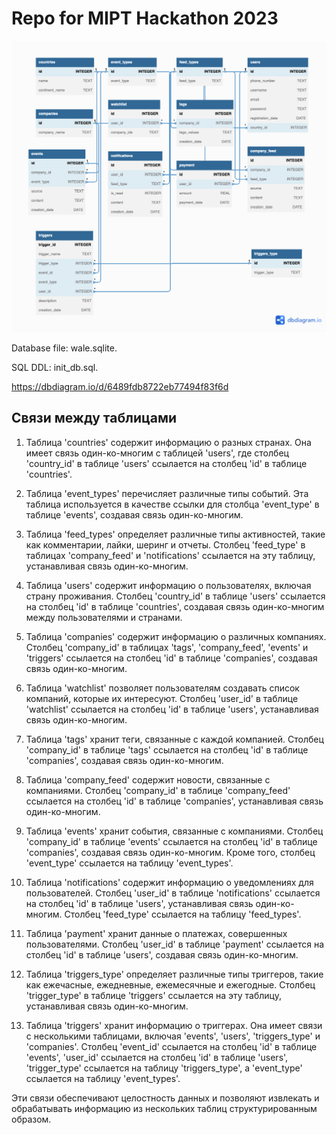 # Repo for MIPT Hackathon 2023

![Alt text](wale-diagram.png)

Database file: wale.sqlite.

SQL DDL: init_db.sql.

https://dbdiagram.io/d/6489fdb8722eb77494f83f6d

## Связи между таблицами

1. Таблица 'countries' содержит информацию о разных странах. Она имеет связь один-ко-многим с таблицей 'users', где столбец 'country_id' в таблице 'users' ссылается на столбец 'id' в таблице 'countries'.

2. Таблица 'event_types' перечисляет различные типы событий. Эта таблица используется в качестве ссылки для столбца 'event_type' в таблице 'events', создавая связь один-ко-многим.

3. Таблица 'feed_types' определяет различные типы активностей, такие как комментарии, лайки, шеринг и отчеты. Столбец 'feed_type' в таблицах 'company_feed' и 'notifications' ссылается на эту таблицу, устанавливая связь один-ко-многим.

4. Таблица 'users' содержит информацию о пользователях, включая страну проживания. Столбец 'country_id' в таблице 'users' ссылается на столбец 'id' в таблице 'countries', создавая связь один-ко-многим между пользователями и странами.

5. Таблица 'companies' содержит информацию о различных компаниях. Столбец 'company_id' в таблицах 'tags', 'company_feed', 'events' и 'triggers' ссылается на столбец 'id' в таблице 'companies', создавая связь один-ко-многим.

6. Таблица 'watchlist' позволяет пользователям создавать список компаний, которые их интересуют. Столбец 'user_id' в таблице 'watchlist' ссылается на столбец 'id' в таблице 'users', устанавливая связь один-ко-многим.

7. Таблица 'tags' хранит теги, связанные с каждой компанией. Столбец 'company_id' в таблице 'tags' ссылается на столбец 'id' в таблице 'companies', создавая связь один-ко-многим.

8. Таблица 'company_feed' содержит новости, связанные с компаниями. Столбец 'company_id' в таблице 'company_feed' ссылается на столбец 'id' в таблице 'companies', устанавливая связь один-ко-многим.

9. Таблица 'events' хранит события, связанные с компаниями. Столбец 'company_id' в таблице 'events' ссылается на столбец 'id' в таблице 'companies', создавая связь один-ко-многим. Кроме того, столбец 'event_type' ссылается на таблицу 'event_types'.

10. Таблица 'notifications' содержит информацию о уведомлениях для пользователей. Столбец 'user_id' в таблице 'notifications' ссылается на столбец 'id' в таблице 'users', устанавливая связь один-ко-многим. Столбец 'feed_type' ссылается на таблицу 'feed_types'.

11. Таблица 'payment' хранит данные о платежах, совершенных пользователями. Столбец 'user_id' в таблице 'payment' ссылается на столбец 'id' в таблице 'users', создавая связь один-ко-многим.

12. Таблица 'triggers_type' определяет различные типы триггеров, такие как ежечасные, ежедневные, ежемесячные и ежегодные. Столбец 'trigger_type' в таблице 'triggers' ссылается на эту таблицу, устанавливая связь один-ко-многим.

13. Таблица 'triggers' хранит информацию о триггерах. Она имеет связи с несколькими таблицами, включая 'events', 'users', 'triggers_type' и 'companies'. Столбец 'event_id' ссылается на столбец 'id' в таблице 'events', 'user_id' ссылается на столбец 'id' в таблице 'users', 'trigger_type' ссылается на таблицу 'triggers_type', а 'event_type' ссылается на таблицу 'event_types'.

Эти связи обеспечивают целостность данных и позволяют извлекать и обрабатывать информацию из нескольких таблиц структурированным образом.
